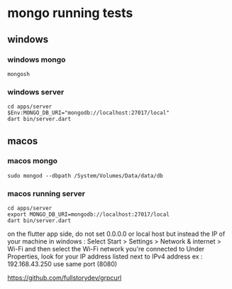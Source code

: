# mongo running tests

## windows 
### windows mongo
`mongosh`
### windows server

``` shell
cd apps/server
$Env:MONGO_DB_URI="mongodb://localhost:27017/local"
dart bin/server.dart
```

## macos
### macos mongo

``` shell
sudo mongod --dbpath /System/Volumes/Data/data/db
```
### macos running server

``` shell
cd apps/server
export MONGO_DB_URI=mongodb://localhost:27017/local
dart bin/server.dart
```

on the flutter app side, do not set 0.0.0.0 or local host but instead the IP of your machine
in windows : 
Select Start > Settings > Network & internet > Wi-Fi and then select the Wi-Fi network you're connected to
Under Properties, look for your IP address listed next to IPv4 address
ex : 192.168.43.250
use same port (8080)

https://github.com/fullstorydev/grpcurl